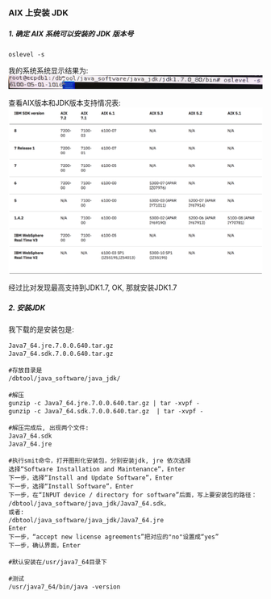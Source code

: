 ### AIX 上安装 JDK

##### 1. 确定 AIX 系统可以安装的 JDK 版本号 

```
oslevel -s 
```
我的系统系统显示结果为:
![](https://github.com/yabolu/AIX-JDK/blob/master/oslevel.png)

查看AIX版本和JDK版本支持情况表:
![](https://github.com/yabolu/AIX-JDK/blob/master/aix_jdk_list.png)

经过比对发现最高支持到JDK1.7, OK, 那就安装JDK1.7

##### 2. 安装JDK

我下载的是安装包是:

```
Java7_64.jre.7.0.0.640.tar.gz
Java7_64.sdk.7.0.0.640.tar.gz

#存放目录是
/dbtool/java_software/java_jdk/

#解压
gunzip -c Java7_64.jre.7.0.0.640.tar.gz | tar -xvpf -
gunzip -c Java7_64.sdk.7.0.0.640.tar.gz  | tar -xvpf -

#解压完成后, 出现两个文件:
Java7_64.sdk
Java7_64.jre

#执行smit命令，打开图形化安装包，分别安装jdk, jre 依次选择
选择“Software Installation and Maintenance”，Enter
下一步，选择“Install and Update Software”，Enter
下一步，选择“Install Software”，Enter
下一步，在“INPUT device / directory for software”后面，写上要安装包的路径：
/dbtool/java_software/java_jdk/Java7_64.sdk，
或者: 
/dbtool/java_software/java_jdk/Java7_64.jre
Enter 
下一步，“accept new license agreements”把对应的"no"设置成“yes”
下一步，确认界面，Enter

#默认安装在/usr/java7_64目录下

#测试
/usr/java7_64/bin/java -version
```






